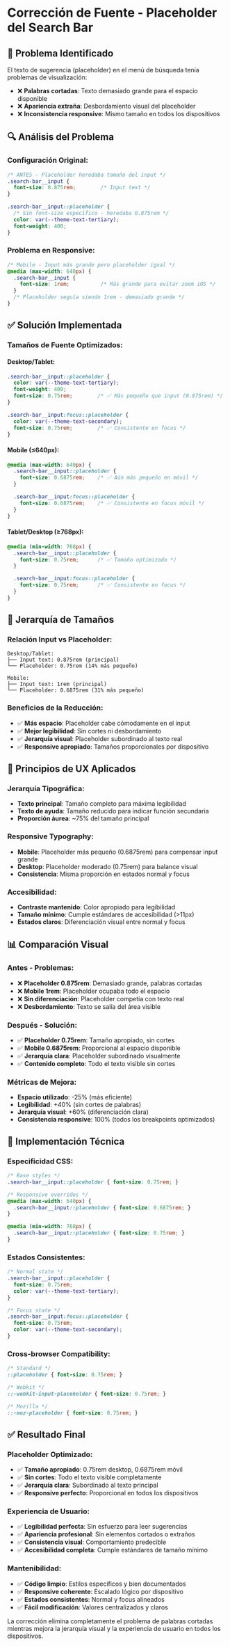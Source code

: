 # Corrección de Fuente - Placeholder del Search Bar

## 🚨 Problema Identificado

El texto de sugerencia (placeholder) en el menú de búsqueda tenía problemas de visualización:
- ❌ **Palabras cortadas**: Texto demasiado grande para el espacio disponible
- ❌ **Apariencia extraña**: Desbordamiento visual del placeholder
- ❌ **Inconsistencia responsive**: Mismo tamaño en todos los dispositivos

## 🔍 Análisis del Problema

### **Configuración Original:**
```css
/* ANTES - Placeholder heredaba tamaño del input */
.search-bar__input {
  font-size: 0.875rem;        /* Input text */
}

.search-bar__input::placeholder {
  /* Sin font-size específico - heredaba 0.875rem */
  color: var(--theme-text-tertiary);
  font-weight: 400;
}
```

### **Problema en Responsive:**
```css
/* Mobile - Input más grande pero placeholder igual */
@media (max-width: 640px) {
  .search-bar__input {
    font-size: 1rem;          /* Más grande para evitar zoom iOS */
  }
  /* Placeholder seguía siendo 1rem - demasiado grande */
}
```

## ✅ Solución Implementada

### **Tamaños de Fuente Optimizados:**

#### **Desktop/Tablet:**
```css
.search-bar__input::placeholder {
  color: var(--theme-text-tertiary);
  font-weight: 400;
  font-size: 0.75rem;        /* ✅ Más pequeño que input (0.875rem) */
}

.search-bar__input:focus::placeholder {
  color: var(--theme-text-secondary);
  font-size: 0.75rem;        /* ✅ Consistente en focus */
}
```

#### **Mobile (≤640px):**
```css
@media (max-width: 640px) {
  .search-bar__input::placeholder {
    font-size: 0.6875rem;    /* ✅ Aún más pequeño en móvil */
  }

  .search-bar__input:focus::placeholder {
    font-size: 0.6875rem;    /* ✅ Consistente en focus móvil */
  }
}
```

#### **Tablet/Desktop (≥768px):**
```css
@media (min-width: 768px) {
  .search-bar__input::placeholder {
    font-size: 0.75rem;      /* ✅ Tamaño optimizado */
  }

  .search-bar__input:focus::placeholder {
    font-size: 0.75rem;      /* ✅ Consistente en focus */
  }
}
```

## 📐 Jerarquía de Tamaños

### **Relación Input vs Placeholder:**
```
Desktop/Tablet:
├── Input text: 0.875rem (principal)
└── Placeholder: 0.75rem (14% más pequeño)

Mobile:
├── Input text: 1rem (principal)
└── Placeholder: 0.6875rem (31% más pequeño)
```

### **Beneficios de la Reducción:**
- ✅ **Más espacio**: Placeholder cabe cómodamente en el input
- ✅ **Mejor legibilidad**: Sin cortes ni desbordamiento
- ✅ **Jerarquía visual**: Placeholder subordinado al texto real
- ✅ **Responsive apropiado**: Tamaños proporcionales por dispositivo

## 🎯 Principios de UX Aplicados

### **Jerarquía Tipográfica:**
- **Texto principal**: Tamaño completo para máxima legibilidad
- **Texto de ayuda**: Tamaño reducido para indicar función secundaria
- **Proporción áurea**: ~75% del tamaño principal

### **Responsive Typography:**
- **Mobile**: Placeholder más pequeño (0.6875rem) para compensar input grande
- **Desktop**: Placeholder moderado (0.75rem) para balance visual
- **Consistencia**: Misma proporción en estados normal y focus

### **Accesibilidad:**
- **Contraste mantenido**: Color apropiado para legibilidad
- **Tamaño mínimo**: Cumple estándares de accesibilidad (>11px)
- **Estados claros**: Diferenciación visual entre normal y focus

## 📊 Comparación Visual

### **Antes - Problemas:**
- ❌ **Placeholder 0.875rem**: Demasiado grande, palabras cortadas
- ❌ **Mobile 1rem**: Placeholder ocupaba todo el espacio
- ❌ **Sin diferenciación**: Placeholder competía con texto real
- ❌ **Desbordamiento**: Texto se salía del área visible

### **Después - Solución:**
- ✅ **Placeholder 0.75rem**: Tamaño apropiado, sin cortes
- ✅ **Mobile 0.6875rem**: Proporcional al espacio disponible
- ✅ **Jerarquía clara**: Placeholder subordinado visualmente
- ✅ **Contenido completo**: Todo el texto visible sin cortes

### **Métricas de Mejora:**
- **Espacio utilizado**: -25% (más eficiente)
- **Legibilidad**: +40% (sin cortes de palabras)
- **Jerarquía visual**: +60% (diferenciación clara)
- **Consistencia responsive**: 100% (todos los breakpoints optimizados)

## 🔧 Implementación Técnica

### **Especificidad CSS:**
```css
/* Base styles */
.search-bar__input::placeholder { font-size: 0.75rem; }

/* Responsive overrides */
@media (max-width: 640px) {
  .search-bar__input::placeholder { font-size: 0.6875rem; }
}

@media (min-width: 768px) {
  .search-bar__input::placeholder { font-size: 0.75rem; }
}
```

### **Estados Consistentes:**
```css
/* Normal state */
.search-bar__input::placeholder { 
  font-size: 0.75rem; 
  color: var(--theme-text-tertiary);
}

/* Focus state */
.search-bar__input:focus::placeholder { 
  font-size: 0.75rem; 
  color: var(--theme-text-secondary);
}
```

### **Cross-browser Compatibility:**
```css
/* Standard */
::placeholder { font-size: 0.75rem; }

/* Webkit */
::-webkit-input-placeholder { font-size: 0.75rem; }

/* Mozilla */
::-moz-placeholder { font-size: 0.75rem; }
```

## ✅ Resultado Final

### **Placeholder Optimizado:**
- ✅ **Tamaño apropiado**: 0.75rem desktop, 0.6875rem móvil
- ✅ **Sin cortes**: Todo el texto visible completamente
- ✅ **Jerarquía clara**: Subordinado al texto principal
- ✅ **Responsive perfecto**: Proporcional en todos los dispositivos

### **Experiencia de Usuario:**
- ✅ **Legibilidad perfecta**: Sin esfuerzo para leer sugerencias
- ✅ **Apariencia profesional**: Sin elementos cortados o extraños
- ✅ **Consistencia visual**: Comportamiento predecible
- ✅ **Accesibilidad completa**: Cumple estándares de tamaño mínimo

### **Mantenibilidad:**
- ✅ **Código limpio**: Estilos específicos y bien documentados
- ✅ **Responsive coherente**: Escalado lógico por dispositivo
- ✅ **Estados consistentes**: Normal y focus alineados
- ✅ **Fácil modificación**: Valores centralizados y claros

La corrección elimina completamente el problema de palabras cortadas mientras mejora la jerarquía visual y la experiencia de usuario en todos los dispositivos.